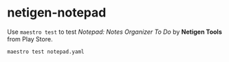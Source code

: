 # netigen-notepad
Use `maestro test` to test _Notepad: Notes Organizer To Do_ by **Netigen Tools** from Play Store.
```
maestro test notepad.yaml
```
